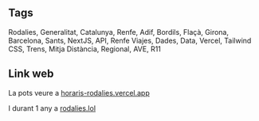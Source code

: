 ## Tags
Rodalies, Generalitat, Catalunya, Renfe, Adif, Bordils, Flaçà, Girona, Barcelona, Sants, NextJS, API, Renfe Viajes, Dades, Data, Vercel, Tailwind CSS, Trens, Mitja Distància, Regional, AVE, R11
## Link web
La pots veure a [horaris-rodalies.vercel.app](horaris-rodalies.vercel.app)

I durant 1 any a [rodalies.lol](rodalies.lol)
